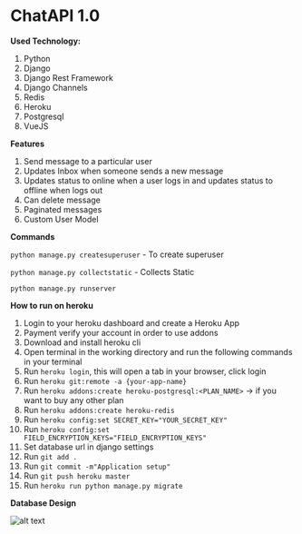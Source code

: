 # ChatAPI 1.0

**Used Technology:**

1. Python
2. Django
3. Django Rest Framework
4. Django Channels
5. Redis
6. Heroku
7. Postgresql
8. VueJS


**Features**
    
1. Send message to a particular user
2. Updates Inbox when someone sends a new message
3. Updates status to online when a user logs in and updates status to offline when logs out
4. Can delete message
5. Paginated messages
6. Custom User Model


**Commands**

`python manage.py createsuperuser`  - To create superuser

`python manage.py collectstatic` - Collects Static

`python manage.py runserver`

**How to run on heroku**

1. Login to your heroku dashboard and create a Heroku App
2. Payment verify your account in order to use addons
3. Download and install heroku cli
4. Open terminal in the working directory and run the following commands in your terminal
5. Run `heroku login`, this will open a tab in your browser, click login
6. Run `heroku git:remote -a {your-app-name}`
7. Run `heroku addons:create heroku-postgresql:<PLAN_NAME>` -> if you want to buy any other plan
8. Run `heroku addons:create heroku-redis`
9. Run `heroku config:set SECRET_KEY="YOUR_SECRET_KEY" `
10. Run `heroku config:set FIELD_ENCRYPTION_KEYS="FIELD_ENCRYPTION_KEYS"`
11. Set database url in django settings
12. Run `git add .`
13. Run `git commit -m"Application setup"`
14. Run `git push heroku master`
15. Run `heroku run python manage.py migrate`


**Database Design**

![alt text](https://github.com/khan-asfi-reza/ChatAPI/blob/master/Media/design.png?raw=true)
